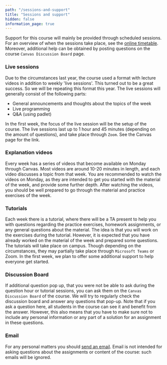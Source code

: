 ```yaml
---
path: "/sessions-and-support"
title: "Sessions and support"
hidden: false
information_page: true
---
```


Support for this course will mainly be provided through scheduled sessions. For an overview of when the sessions take place, see the [online timetable](https://timetables.eur.nl/schedule). Moreover, additional help can be obtained by posting questions on the course `Canvas Discussion Board` page.

### Live sessions
Due to the circumstances last year, the course used a format with lecture videos in addition to weekly 'live sessions'. This turned out to be a great success. So we will be repeating this format this year. The live sessions will generally consist of the following parts:
- General announcements and thoughts about the topics of the week
- Live programming 
- Q&A (using padlet)

In the first week, the focus of the live session will be the setup of the course. The live sessions last up to 1 hour and 45 minutes (depending on the amount of questions), and take place through  `Zoom`. See the Canvas page for the link. 

### Explanation videos
Every week has a series of videos that become available on Monday through Canvas. Most videos are around 10-20 minutes in length, and each video discusses a topic from that week. You are recommended to watch the videos on Monday, as they are intended to get you started with the material of the week, and provide some further depth. After watching the videos, you should be well prepared to go through the material and practice exercises of the week.

### Tutorials
Each week there is a tutorial, where there will be a TA present to help you with questions regarding the practice exercises, homework assignments, or any general questions about the material. The idea is that you will work on the exercises during the tutorial. However, it is expected that you have already worked on the material of the week and prepared some questions. The tutorials will take place on campus. Though depending on the circumstances, they may partially take place through  `Microsoft Teams` or Zoom. In the first week, we plan to offer some additional support to help everyone get started.

### Discussion Board
If additional question pop up, that you were not be able to ask during the question hour or tutorial sessions, you can ask them on the `Canvas Discussion Board` of the course. We will try to regularly check the discussion board and answer any questions that pop-up. Note that if you ask a question here, all students in the course can see it and benefit from the answer. However, this also means that you have to make sure not to include any personal information or any part of a solution for an assignment in these questions.

### Email
For any personal matters you should [send an email](mailto:feb21011@ese.eur.nl). Email is not intended for asking questions about the assignments or content of the course: such emails will be ignored.
